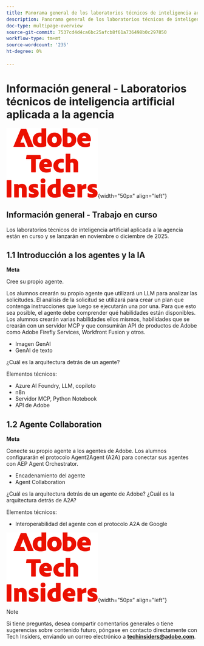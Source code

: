 ```yaml
---
title: Panorama general de los laboratorios técnicos de inteligencia artificial
description: Panorama general de los laboratorios técnicos de inteligencia artificial
doc-type: multipage-overview
source-git-commit: 7537cd4d4ca6bc25afcb8f61a736498b0c297850
workflow-type: tm+mt
source-wordcount: '235'
ht-degree: 0%

---
```


# Información general - Laboratorios técnicos de inteligencia artificial aplicada a la agencia

![Perspectivas técnicas](./assets/images/techinsiders.png){width="50px" align="left"}

## Información general - Trabajo en curso

Los laboratorios técnicos de inteligencia artificial aplicada a la agencia están en curso y se lanzarán en noviembre o diciembre de 2025.

## 1.1 Introducción a los agentes y la IA

**Meta**

Cree su propio agente.

Los alumnos crearán su propio agente que utilizará un LLM para analizar las solicitudes. El análisis de la solicitud se utilizará para crear un plan que contenga instrucciones que luego se ejecutarán una por una. Para que esto sea posible, el agente debe comprender qué habilidades están disponibles. Los alumnos crearán varias habilidades ellos mismos, habilidades que se crearán con un servidor MCP y que consumirán API de productos de Adobe como Adobe Firefly Services, Workfront Fusion y otros.

- Imagen GenAI
- GenAI de texto

¿Cuál es la arquitectura detrás de un agente?

Elementos técnicos:

- Azure AI Foundry, LLM, copiloto
- n8n
- Servidor MCP, Python Notebook
- API de Adobe

## 1.2 Agente Collaboration

**Meta**

Conecte su propio agente a los agentes de Adobe. Los alumnos configurarán el protocolo Agent2Agent (A2A) para conectar sus agentes con AEP Agent Orchestrator.

- Encadenamiento del agente
- Agent Collaboration

¿Cuál es la arquitectura detrás de un agente de Adobe?
¿Cuál es la arquitectura detrás de A2A?

Elementos técnicos:

- Interoperabilidad del agente con el protocolo A2A de Google

![Perspectivas técnicas](./assets/images/techinsiders.png){width="50px" align="left"}

>[!NOTE]
>
>Si tiene preguntas, desea compartir comentarios generales o tiene sugerencias sobre contenido futuro, póngase en contacto directamente con Tech Insiders, enviando un correo electrónico a **techinsiders@adobe.com**.
